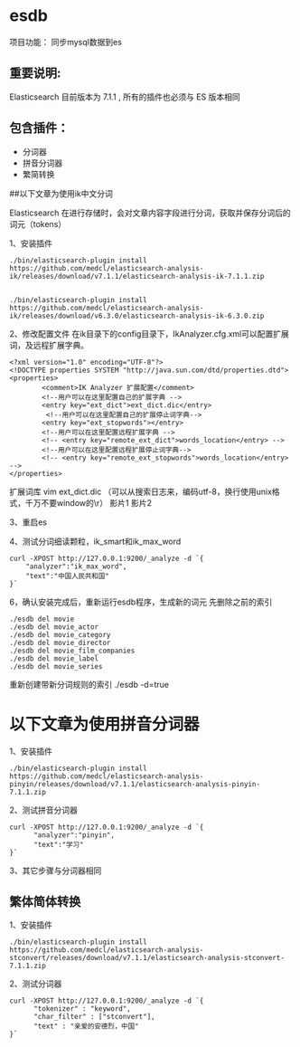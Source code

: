# esdb
项目功能： 同步mysql数据到es

## 重要说明:
Elasticsearch 目前版本为 7.1.1 , 所有的插件也必须与 ES 版本相同

## 包含插件：
- 分词器
- 拼音分词器
- 繁简转换

##以下文章为使用ik中文分词

Elasticsearch 在进行存储时，会对文章内容字段进行分词，获取并保存分词后的词元（tokens）

1、安装插件
```
./bin/elasticsearch-plugin install https://github.com/medcl/elasticsearch-analysis-ik/releases/download/v7.1.1/elasticsearch-analysis-ik-7.1.1.zip


./bin/elasticsearch-plugin install https://github.com/medcl/elasticsearch-analysis-ik/releases/download/v6.3.0/elasticsearch-analysis-ik-6.3.0.zip

```
2、修改配置文件
在ik目录下的config目录下，IkAnalyzer.cfg.xml可以配置扩展词，及远程扩展字典。
```
<?xml version="1.0" encoding="UTF-8"?>
<!DOCTYPE properties SYSTEM "http://java.sun.com/dtd/properties.dtd">
<properties>
        <comment>IK Analyzer 扩展配置</comment>
        <!--用户可以在这里配置自己的扩展字典 -->
        <entry key="ext_dict">ext_dict.dic</entry>
         <!--用户可以在这里配置自己的扩展停止词字典-->
        <entry key="ext_stopwords"></entry>
        <!--用户可以在这里配置远程扩展字典 -->
        <!-- <entry key="remote_ext_dict">words_location</entry> -->
        <!--用户可以在这里配置远程扩展停止词字典-->
        <!-- <entry key="remote_ext_stopwords">words_location</entry> -->
</properties>
```

扩展词库
vim ext_dict.dic （可以从搜索日志来，编码utf-8，换行使用unix格式，千万不要window的\r）
影片1
影片2

3、重启es

4、测试分词细读颗粒，ik_smart和ik_max_word
```
curl -XPOST http://127.0.0.1:9200/_analyze -d `{
    "analyzer":"ik_max_word",
    "text":"中国人民共和国"
}`

```

6，确认安装完成后，重新运行esdb程序，生成新的词元
先删除之前的索引
```
./esdb del movie
./esdb del movie_actor
./esdb del movie_category
./esdb del movie_director
./esdb del movie_film_companies
./esdb del movie_label
./esdb del movie_series
```

重新创建带新分词规则的索引
./esdb -d=true


# 以下文章为使用拼音分词器

1、安装插件
```
./bin/elasticsearch-plugin install https://github.com/medcl/elasticsearch-analysis-pinyin/releases/download/v7.1.1/elasticsearch-analysis-pinyin-7.1.1.zip
```

2、测试拼音分词器
```
curl -XPOST http://127.0.0.1:9200/_analyze -d `{
      "analyzer":"pinyin",
      "text":"学习"
}`
```

3、其它步骤与分词器相同

## 繁体简体转换
1、安装插件
```
./bin/elasticsearch-plugin install https://github.com/medcl/elasticsearch-analysis-stconvert/releases/download/v7.1.1/elasticsearch-analysis-stconvert-7.1.1.zip
```
2、测试分词器
```
curl -XPOST http://127.0.0.1:9200/_analyze -d `{
      "tokenizer" : "keyword",
      "char_filter" : ["stconvert"],
      "text" : "亲爱的安德烈，中国"
}`
```